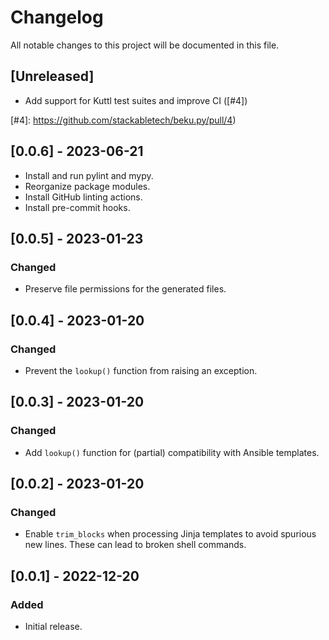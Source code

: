 # Changelog

All notable changes to this project will be documented in this file.

## [Unreleased]

- Add support for Kuttl test suites and improve CI ([#4])

[#4]: https://github.com/stackabletech/beku.py/pull/4)

## [0.0.6] - 2023-06-21

- Install and run pylint and mypy.
- Reorganize package modules.
- Install GitHub linting actions.
- Install pre-commit hooks.

## [0.0.5] - 2023-01-23

### Changed

- Preserve file permissions for the generated files.

## [0.0.4] - 2023-01-20

### Changed

- Prevent the `lookup()` function from raising an exception.

## [0.0.3] - 2023-01-20

### Changed

- Add `lookup()` function for (partial) compatibility with Ansible templates.

## [0.0.2] - 2023-01-20

### Changed

- Enable `trim_blocks` when processing Jinja templates to avoid spurious new lines. These can lead to broken shell
  commands.

## [0.0.1] - 2022-12-20

### Added

- Initial release.
